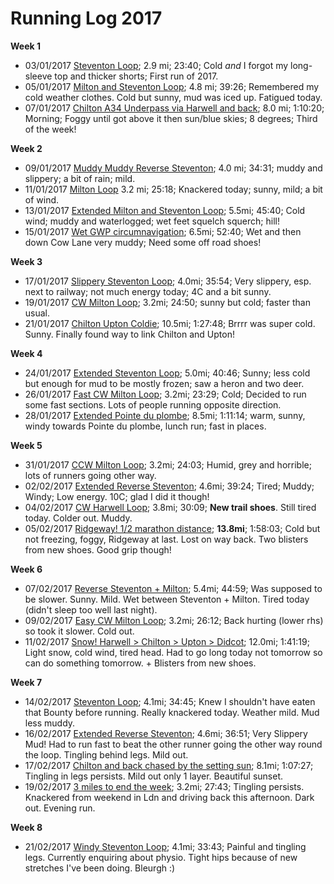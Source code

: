 # Running Log 2017

**Week 1**
- 03/01/2017 [Steventon Loop](https://www.strava.com/activities/819740301); 2.9 mi; 23:40; Cold _and_ I forgot my long-sleeve top and thicker shorts; First run of 2017.
- 05/01/2017 [Milton and Steventon Loop](https://www.strava.com/activities/821939368); 4.8 mi; 39:26; Remembered my cold weather clothes. Cold but sunny, mud was iced up. Fatigued today.
- 07/01/2017 [Chilton A34 Underpass via Harwell and back](https://www.strava.com/activities/823762273); 8.0 mi; 1:10:20; Morning; Foggy until got above it then sun/blue skies; 8 degrees; Third of the week!

**Week 2**
- 09/01/2017 [Muddy Muddy Reverse Steventon](https://www.strava.com/activities/826263274/overview); 4.0 mi; 34:31; muddy and slippery; a bit of rain; mild.
- 11/01/2017 [Milton Loop](https://www.strava.com/activities/828402032) 3.2 mi; 25:18; Knackered today; sunny, mild; a bit of wind.
- 13/01/2017 [Extended Milton and Steventon Loop](https://www.strava.com/activities/830466350); 5.5mi; 45:40; Cold wind; muddy and waterlogged; wet feet squelch squerch; hill!
- 15/01/2017 [Wet GWP circumnavigation](https://www.strava.com/activities/832542811); 6.5mi; 52:40; Wet and then down Cow Lane very muddy; Need some off road shoes!

**Week 3**
- 17/01/2017 [Slippery Steventon Loop](https://www.strava.com/activities/834879492); 4.0mi; 35:54; Very slippery, esp. next to railway; not much energy today; 4C and a bit sunny.
- 19/01/2017 [CW Milton Loop](https://www.strava.com/activities/837064791); 3.2mi; 24:50; sunny but cold; faster than usual.
- 21/01/2017 [Chilton Upton Coldie](https://www.strava.com/activities/838909784); 10.5mi; 1:27:48; Brrrr was super cold. Sunny. Finally found way to link Chilton and Upton!

**Week 4**
- 24/01/2017 [Extended Steventon Loop](https://www.strava.com/activities/842608918); 5.0mi; 40:46; Sunny; less cold but enough for mud to be mostly frozen; saw a heron and two deer.
- 26/01/2017 [Fast CW Milton Loop](https://www.strava.com/activities/844819486); 3.2mi; 23:29; Cold; Decided to run some fast sections. Lots of people running opposite direction.
- 28/01/2017 [Extended Pointe du plombe](https://www.strava.com/activities/846765686); 8.5mi; 1:11:14; warm, sunny, windy towards Pointe du plombe, lunch run; fast in places.

**Week 5**
- 31/01/2017 [CCW Milton Loop](https://www.strava.com/activities/850386543); 3.2mi; 24:03; Humid, grey and horrible; lots of runners going other way.
- 02/02/2017 [Extended Reverse Steventon](https://www.strava.com/activities/852639200); 4.6mi; 39:24; Tired; Muddy; Windy; Low energy. 10C; glad I did it though!
- 04/02/2017 [CW Harwell Loop](https://www.strava.com/activities/855085477); 3.8mi; 30:09; **New trail shoes**. Still tired today. Colder out. Muddy.
- 05/02/2017 [Ridgeway! 1/2 marathon distance](https://www.strava.com/activities/855904001); **13.8mi**; 1:58:03; Cold but not freezing, foggy, Ridgeway at last. Lost on way back. Two blisters from new shoes. Good grip though!

**Week 6**
- 07/02/2017 [Reverse Steventon + Milton](https://www.strava.com/activities/858189541); 5.4mi; 44:59; Was supposed to be slower. Sunny. Mild. Wet between Steventon + Milton. Tired today (didn't sleep too well last night).
- 09/02/2017 [Easy CW Milton Loop](https://www.strava.com/activities/860427173); 3.2mi; 26:12; Back hurting (lower rhs) so took it slower. Cold out.
- 11/02/2017 [Snow! Harwell > Chilton > Upton > Didcot](https://www.strava.com/activities/862424265); 12.0mi; 1:41:19; Light snow, cold wind, tired head. Had to go long today not tomorrow so can do something tomorrow. + Blisters from new shoes.

**Week 7**
- 14/02/2017 [Steventon Loop](https://www.strava.com/activities/865977387); 4.1mi; 34:45; Knew I shouldn't have eaten that Bounty before running. Really knackered today. Weather mild. Mud less muddy.
- 16/02/2017 [Extended Reverse Steventon](https://www.strava.com/activities/868343874); 4.6mi; 36:51; Very Slippery Mud! Had to run fast to beat the other runner going the other way round the loop. Tingling behind legs. Mild out.
- 17/02/2017 [Chilton and back chased by the setting sun](https://www.strava.com/activities/869725080); 8.1mi; 1:07:27; Tingling in legs persists. Mild out only 1 layer. Beautiful sunset.
- 19/02/2017 [3 miles to end the week](https://www.strava.com/activities/872609880); 3.2mi; 27:43; Tingling persists. Knackered from weekend in Ldn and driving back this afternoon. Dark out. Evening run.

**Week 8**
- 21/02/2017 [Windy Steventon Loop](https://www.strava.com/activities/874465040); 4.1mi; 33:43; Painful and tingling legs. Currently enquiring about physio. Tight hips because of new stretches I've been doing. Bleurgh :)

